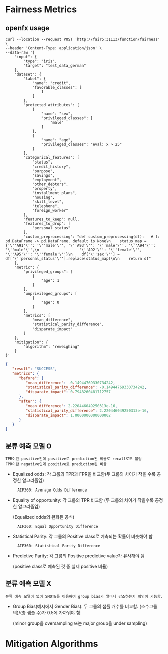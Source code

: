 # Fairness Metrics

## openfx usage
```shell
curl --location --request POST 'http://fair5:31113/function/fairness' \
--header 'Content-Type: application/json' \
--data-raw '{
    "input": {
        "type": "iris",
        "target": "test_data_german"
    },
    "dataset": {
        "label": {
            "name": "credit",
            "favorable_classes": [
                1
            ]
        },
        "protected_attributes": [
            {
                "name": "sex",
                "privileged_classes": [
                    "male"
                ]
            },
            {
                "name": "age",
                "privileged_classes": "eval: x > 25"
            }
        ],
        "categorical_features": [
            "status",
            "credit_history",
            "purpose",
            "savings",
            "employment",
            "other_debtors",
            "property",
            "installment_plans",
            "housing",
            "skill_level",
            "telephone",
            "foreign_worker"
        ],
        "features_to_keep": null,
        "features_to_drop": [
            "personal_status"
        ],
        "custom_preprocessing": "def custom_preprocessing(df):   # f: pd.DataFrame -> pd.DataFrame. default is None\n    status_map = {'\''A91'\'': '\''male'\'', '\''A93'\'': '\''male'\'', '\''A94'\'': '\''male'\'',\n                  '\''A92'\'': '\''female'\'', '\''A95'\'': '\''female'\''}\n    df['\''sex'\''] = df['\''personal_status'\''].replace(status_map)\n\n    return df"
    },
    "metric": {
        "privileged_groups": [
            {
                "age": 1
            }
        ],
        "unprivileged_groups": [
            {
                "age": 0
            }
        ],
        "metrics": [
            "mean_difference",
            "statistical_parity_difference",
            "disparate_impact"
        ]
    },
    "mitigation": {
        "algorithm": "reweighing"
    }
}'
```

```json
{
   "result": "SUCCESS",
   "metrics": {
      "before": {
         "mean_difference": -0.14944769330734242,
         "statistical_parity_difference": -0.14944769330734242,
         "disparate_impact": 0.7948260481712757
      },
      "after": {
         "mean_difference": 2.220446049250313e-16,
         "statistical_parity_difference": 2.220446049250313e-16,
         "disparate_impact": 1.0000000000000002
      }
   }
}
```

## 분류 예측 모델 O
    TPR이란 positive인데 positive로 prediction된 비율로 recall로도 불림
    FPR이란 negative인데 positive로 prediction된 비율

* Equalized odds: 각 그룹의 TPR과 FPR을 비교함(두 그룹의 차이가 작을 수록 공정한 알고리즘임)

        AIF360: Average Odds Difference

* Equality of opportunity: 각 그룹의 TPR 비교함 (두 그룹의 차이가 작을수록 공정한 알고리즘임)
  
    (Equalized odds의 완화된 공식)
    
        AIF360: Equal Opportunity Difference
  
* Statistical Parity: 각 그룹의 Positive class로 예측되는 확률이 비슷해야 함

        AIF360: Statistical Parity Difference
  
* Predictive Parity: 각 그룹의 Positive predictive value가 유사해야 됨

  (positive class로 예측된 것 중 실제 positive 비율)

## 분류 예측 모델 X
    분류 예측 모델이 없이 SMOTE를 이용하여 group bias가 얼마나 감소하는지 확인이 가능함.

* Group Bias(예시에서 Gender Bias): 두 그룹의 샘플 개수를 비교함. (소수그룹의)/(총 샘플 수)가 0.5에 가까워야 함

  (minor group을 oversampling 또는 major group을 under sampling)

# Mitigation Algorithms
